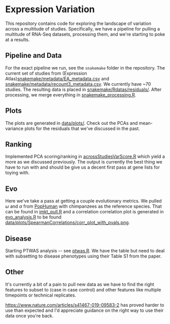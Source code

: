 # Expression Variation

This repository contains code for exploring the landscape of variation across a multitude of studies. Specifically, we have a pipeline for pulling a multitude of RNA-Seq datasets, processing them, and we're starting to poke at a results.

## Pipeline and Data

For the exact pipeline we run, see the `snakemake` folder in the repository. The current set of studies from (Expression Atlas)[snakemake/metadata/EA_metadata.csv](snakemake/metadata/EA_metadata.csv) and [snakemake/metadata/recount3_metadata.csv](snakemake/metadata/recount3_metadata.csv). We currently have ~70 studies. The resulting data is placed in [snakemake/Rdatas/residuals/](snakemake/Rdatas/residuals/). After processing, we merge everything in [snakemake_processing.R](snakemake_processing.R).

## Plots
The plots are generated in [data/plots/](data/plots/). Check out the PCAs and mean-variance plots for the residuals that we've discussed in the past.

## Ranking

Implemented PCA scoring/ranking in [acrossStudiesVarScore.R](acrossStudiesVarScore.R) which yield a more as we discussed previously. The output is currently the best thing we have to run with and should be give us a decent first pass at gene lists for toying with.

## Evo

Here we've take a pass at getting a couple evolutionary metrics. We pulled $\omega$ and $\alpha$ from [PopHuman](https://academic.oup.com/nar/article/46/D1/D1003/4559406) with chimpanzees as the reference species. That can be found in [imkt_pull.R](imkt_pull.R) and a correlation correlation plot is generated in [evo_analysis.R](evo_analysis.R) to be found [data/plots/SpearmanCorrelations/corr_plot_with_pvals.png](data/plots/SpearmanCorrelations/corr_plot_with_pvals.png).


## Disease

Starting PTWAS analysis -- see [ptwas.R](ptwas.R). We have the table but need to deal with subsetting to disease phenotypes using their Table S1 from the paper.

## Other

It's currently a bit of a pain to pull new data as we have to find the right features to subset to (case in case control) and other features like multiple timepoints or technical replicates.


https://www.nature.com/articles/s41467-019-09583-2 has proved harder to use than expected and I'd appreciate guidance on the right way to use their data once you're back.